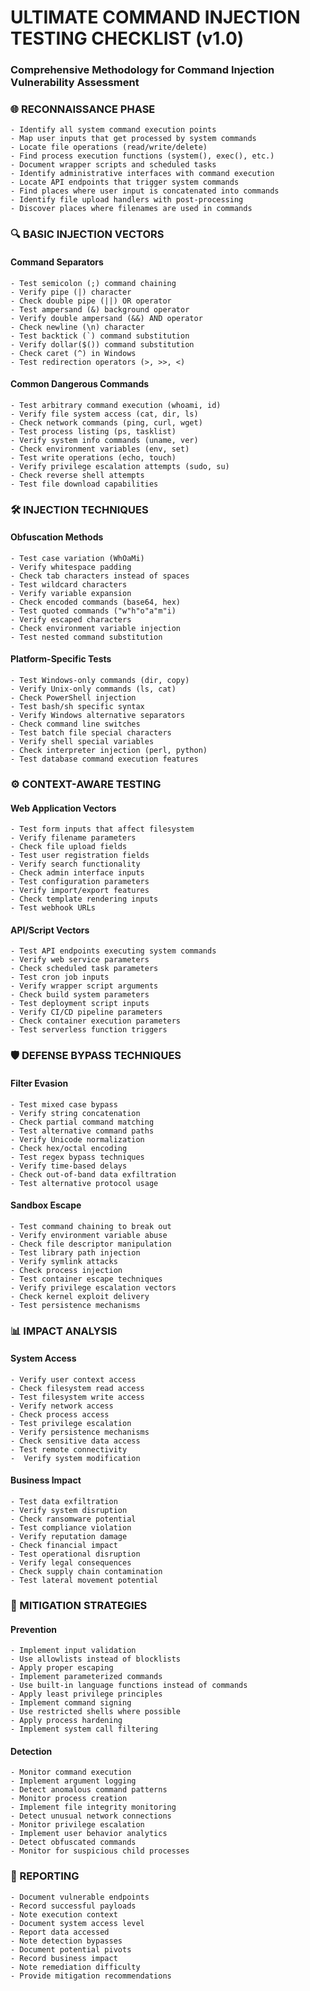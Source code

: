 # ULTIMATE COMMAND INJECTION TESTING CHECKLIST (v1.0)

### Comprehensive Methodology for Command Injection Vulnerability Assessment

### 🌐 RECONNAISSANCE PHASE

    - Identify all system command execution points
    - Map user inputs that get processed by system commands
    - Locate file operations (read/write/delete)
    - Find process execution functions (system(), exec(), etc.)
    - Document wrapper scripts and scheduled tasks
    - Identify administrative interfaces with command execution
    - Locate API endpoints that trigger system commands
    - Find places where user input is concatenated into commands
    - Identify file upload handlers with post-processing
    - Discover places where filenames are used in commands

### 🔍 BASIC INJECTION VECTORS

#### Command Separators

    - Test semicolon (;) command chaining
    - Verify pipe (|) character
    - Check double pipe (||) OR operator
    - Test ampersand (&) background operator
    - Verify double ampersand (&&) AND operator
    - Check newline (\n) character
    - Test backtick (`) command substitution
    - Verify dollar($()) command substitution
    - Check caret (^) in Windows
    - Test redirection operators (>, >>, <)

#### Common Dangerous Commands

    - Test arbitrary command execution (whoami, id)
    - Verify file system access (cat, dir, ls)
    - Check network commands (ping, curl, wget)
    - Test process listing (ps, tasklist)
    - Verify system info commands (uname, ver)
    - Check environment variables (env, set)
    - Test write operations (echo, touch)
    - Verify privilege escalation attempts (sudo, su)
    - Check reverse shell attempts
    - Test file download capabilities

### 🛠️ INJECTION TECHNIQUES

#### Obfuscation Methods

    - Test case variation (WhOaMi)
    - Verify whitespace padding
    - Check tab characters instead of spaces
    - Test wildcard characters
    - Verify variable expansion
    - Check encoded commands (base64, hex)
    - Test quoted commands ("w"h"o"a"m"i)
    - Verify escaped characters
    - Check environment variable injection
    - Test nested command substitution

#### Platform-Specific Tests

    - Test Windows-only commands (dir, copy)
    - Verify Unix-only commands (ls, cat)
    - Check PowerShell injection
    - Test bash/sh specific syntax
    - Verify Windows alternative separators
    - Check command line switches
    - Test batch file special characters
    - Verify shell special variables
    - Check interpreter injection (perl, python)
    - Test database command execution features

### ⚙️ CONTEXT-AWARE TESTING

#### Web Application Vectors

    - Test form inputs that affect filesystem
    - Verify filename parameters
    - Check file upload fields
    - Test user registration fields
    - Verify search functionality
    - Check admin interface inputs
    - Test configuration parameters
    - Verify import/export features
    - Check template rendering inputs
    - Test webhook URLs

#### API/Script Vectors

    - Test API endpoints executing system commands
    - Verify web service parameters
    - Check scheduled task parameters
    - Test cron job inputs
    - Verify wrapper script arguments
    - Check build system parameters
    - Test deployment script inputs
    - Verify CI/CD pipeline parameters
    - Check container execution parameters
    - Test serverless function triggers

### 🛡️ DEFENSE BYPASS TECHNIQUES

#### Filter Evasion

    - Test mixed case bypass
    - Verify string concatenation
    - Check partial command matching
    - Test alternative command paths
    - Verify Unicode normalization
    - Check hex/octal encoding
    - Test regex bypass techniques
    - Verify time-based delays
    - Check out-of-band data exfiltration
    - Test alternative protocol usage

#### Sandbox Escape

    - Test command chaining to break out
    - Verify environment variable abuse
    - Check file descriptor manipulation
    - Test library path injection
    - Verify symlink attacks
    - Check process injection
    - Test container escape techniques
    - Verify privilege escalation vectors
    - Check kernel exploit delivery
    - Test persistence mechanisms

### 📊 IMPACT ANALYSIS

#### System Access

    - Verify user context access
    - Check filesystem read access
    - Test filesystem write access
    - Verify network access
    - Check process access
    - Test privilege escalation
    - Verify persistence mechanisms
    - Check sensitive data access
    - Test remote connectivity
    -  Verify system modification

#### Business Impact

    - Test data exfiltration
    - Verify system disruption
    - Check ransomware potential
    - Test compliance violation
    - Verify reputation damage
    - Check financial impact
    - Test operational disruption
    - Verify legal consequences
    - Check supply chain contamination
    - Test lateral movement potential

### 🧠 MITIGATION STRATEGIES

#### Prevention

    - Implement input validation
    - Use allowlists instead of blocklists
    - Apply proper escaping
    - Implement parameterized commands
    - Use built-in language functions instead of commands
    - Apply least privilege principles
    - Implement command signing
    - Use restricted shells where possible
    - Apply process hardening
    - Implement system call filtering

#### Detection

    - Monitor command execution
    - Implement argument logging
    - Detect anomalous command patterns
    - Monitor process creation
    - Implement file integrity monitoring
    - Detect unusual network connections
    - Monitor privilege escalation
    - Implement user behavior analytics
    - Detect obfuscated commands
    - Monitor for suspicious child processes

### 📝 REPORTING

    - Document vulnerable endpoints
    - Record successful payloads
    - Note execution context
    - Document system access level
    - Report data accessed
    - Note detection bypasses
    - Document potential pivots
    - Record business impact
    - Note remediation difficulty
    - Provide mitigation recommendations
